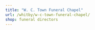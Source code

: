 ```yaml
---
title: "W. C. Town Funeral Chapel"
url: /whitby/w-c-town-funeral-chapel/
shop: funeral directors
---
```

